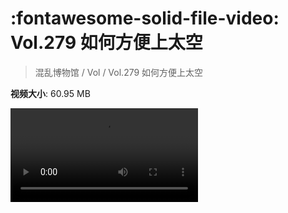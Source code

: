 # :fontawesome-solid-file-video: Vol.279 如何方便上太空

> 混乱博物馆 / Vol / Vol.279 如何方便上太空

**视频大小**: 60.95 MB

<div class="video"><video src="https://file.hsyhx.top/archive/混乱博物馆/Vol/Vol.279 如何方便上太空.mp4" controls preload>🤔 您的浏览器不支持 video 标签</video></div>